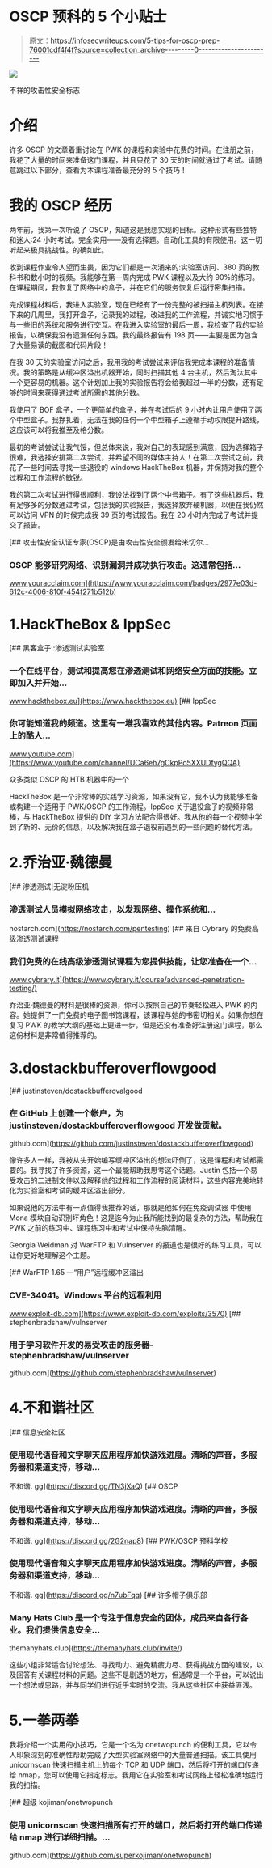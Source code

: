# OSCP 预科的 5 个小贴士

> 原文：<https://infosecwriteups.com/5-tips-for-oscp-prep-76001cdf4f4f?source=collection_archive---------0----------------------->

![](img/668e5efaa8c99045df267fc48f84cf3a.png)

不祥的攻击性安全标志

# 介绍

许多 OSCP 的文章着重讨论在 PWK 的课程和实验中花费的时间。在注册之前，我花了大量的时间来准备这门课程，并且只花了 30 天的时间就通过了考试。请随意跳过以下部分，查看为本课程准备最充分的 5 个技巧！

# 我的 OSCP 经历

两年前，我第一次听说了 OSCP，知道这是我想实现的目标。这种形式有些独特和迷人:24 小时考试。完全实用——没有选择题。自动化工具的有限使用。这一切听起来极具挑战性。的确如此。

收到课程作业令人望而生畏，因为它们都是一次涌来的:实验室访问、380 页的教科书和数小时的视频。我能够在第一周内完成 PWK 课程以及大约 90%的练习。在课程期间，我恢复了网络中的盒子，并在它们的服务恢复后运行密集扫描。

完成课程材料后，我进入实验室，现在已经有了一份完整的被扫描主机列表。在接下来的几周里，我打开盒子，记录我的过程，改进我的工作流程，并诚实地习惯于与一些旧的系统和服务进行交互。在我进入实验室的最后一周，我检查了我的实验报告，以确保我没有遗漏任何东西。我的最终报告有 198 页——主要是因为包含了大量易读的截图和代码片段！

在我 30 天的实验室访问之后，我用我的考试尝试来评估我完成本课程的准备情况。我的策略是从缓冲区溢出机器开始，同时扫描其他 4 台主机，然后淘汰其中一个更容易的机器。这个计划加上我的实验报告将会给我超过一半的分数，还有足够的时间来获得通过考试所需的其他分数。

我使用了 BOF 盒子，一个更简单的盒子，并在考试后的 9 小时内让用户使用了两个中型盒子。我挣扎着，无法在我的任何一个中型箱子上遵循手动权限提升路线，这应该可以将我推至及格分数。

最初的考试尝试让我气馁，但总体来说，我对自己的表现感到满意，因为选择箱子很难，我选择安排第二次尝试，并希望不同的媒体主持人！在第二次尝试之前，我花了一些时间去寻找一些退役的 windows HackTheBox 机器，并保持对我的整个过程和工作流程的敏锐。

我的第二次考试进行得很顺利，我设法找到了两个中号箱子。有了这些机器后，我有足够多的分数通过考试，包括我的实验报告，我选择放弃硬机器，以便在我仍然可以访问 VPN 的时候完成我 39 页的考试报告。我在 20 小时内完成了考试并提交了报告。

[](https://www.youracclaim.com/badges/2977e03d-612c-4006-810f-454f271b512b) [## 攻击性安全认证专家(OSCP)是由攻击性安全颁发给米切尔…

### OSCP 能够研究网络、识别漏洞并成功执行攻击。这通常包括…

www.youracclaim.com](https://www.youracclaim.com/badges/2977e03d-612c-4006-810f-454f271b512b) 

# 1.HackTheBox & IppSec

[](https://www.hackthebox.eu) [## 黑客盒子::渗透测试实验室

### 一个在线平台，测试和提高您在渗透测试和网络安全方面的技能。立即加入并开始…

www.hackthebox.eu](https://www.hackthebox.eu) [](https://www.youtube.com/channel/UCa6eh7gCkpPo5XXUDfygQQA) [## IppSec

### 你可能知道我的频道。这里有一堆我喜欢的其他内容。Patreon 页面上的酷人…

www.youtube.com](https://www.youtube.com/channel/UCa6eh7gCkpPo5XXUDfygQQA) 

众多类似 OSCP 的 HTB 机器中的一个

HackTheBox 是一个非常棒的实践学习资源，如果没有它，我不认为我能够准备或构建一个适用于 PWK/OSCP 的工作流程。IppSec 关于退役盒子的视频非常棒，与 HackTheBox 提供的 DIY 学习方法配合得很好。我从他的每一个视频中学到了新的、无价的信息，以及解决我在盒子退役前遇到的一些问题的替代方法。

# 2.乔治亚·魏德曼

[](https://nostarch.com/pentesting) [## 渗透测试|无淀粉压机

### 渗透测试人员模拟网络攻击，以发现网络、操作系统和…

nostarch.com](https://nostarch.com/pentesting) [](https://www.cybrary.it/course/advanced-penetration-testing/) [## 来自 Cybrary 的免费高级渗透测试课程

### 我们免费的在线高级渗透测试课程为您提供技能，让您准备在一个…

www.cybrary.it](https://www.cybrary.it/course/advanced-penetration-testing/) 

乔治亚·魏德曼的材料是很棒的资源，你可以按照自己的节奏轻松进入 PWK 的内容。她提供了一门免费的电子图书馆课程，该课程与她的书密切相关。如果你想在复习 PWK 的教学大纲的基础上更进一步，但是还没有准备好注册这门课程，那么这份材料是非常值得推荐的。

# 3.dostackbufferoverflowgood

[](https://github.com/justinsteven/dostackbufferoverflowgood) [## justinsteven/dostackbufferovalgood

### 在 GitHub 上创建一个帐户，为 justinsteven/dostackbufferoverflowgood 开发做贡献。

github.com](https://github.com/justinsteven/dostackbufferoverflowgood) 

像许多人一样，我被从头开始编写缓冲区溢出的想法吓倒了，这是课程和考试都需要的。我寻找了许多资源，这一个最能帮助我思考这个话题。Justin 包括一个易受攻击的二进制文件以及解释他的过程和工作流程的阅读材料，这些内容完美地转化为实验室和考试的缓冲区溢出部分。

如果说他的方法中有一点值得我推荐的话，那就是他如何在免疫调试器 中使用 Mona 模块自动识别坏角色！这是迄今为止我所能找到的最复杂的方法，帮助我在 PWK 之前的练习中、课程练习中和考试中保持头脑清醒。

Georgia Weidman 对 WarFTP 和 Vulnserver 的报道也是很好的练习工具，可以让你更好地理解这个主题。

[](https://www.exploit-db.com/exploits/3570) [## WarFTP 1.65 —“用户”远程缓冲区溢出

### CVE-34041。Windows 平台的远程利用

www.exploit-db.com](https://www.exploit-db.com/exploits/3570) [](https://github.com/stephenbradshaw/vulnserver) [## stephenbradshaw/vulnserver

### 用于学习软件开发的易受攻击的服务器- stephenbradshaw/vulnserver

github.com](https://github.com/stephenbradshaw/vulnserver) 

# 4.不和谐社区

[](https://discord.gg/TN3jXaQ) [## 信息安全社区

### 使用现代语音和文字聊天应用程序加快游戏进度。清晰的声音，多服务器和渠道支持，移动…

不和谐. gg](https://discord.gg/TN3jXaQ) [](https://discord.gg/2G2nap8) [## OSCP

### 使用现代语音和文字聊天应用程序加快游戏进度。清晰的声音，多服务器和渠道支持，移动…

不和谐. gg](https://discord.gg/2G2nap8) [](https://discord.gg/n7ubFqq) [## PWK/OSCP 预科学校

### 使用现代语音和文字聊天应用程序加快游戏进度。清晰的声音，多服务器和渠道支持，移动…

不和谐. gg](https://discord.gg/n7ubFqq) [](https://themanyhats.club/invite/) [## 许多帽子俱乐部

### Many Hats Club 是一个专注于信息安全的团体，成员来自各行各业。我们提供信息安全…

themanyhats.club](https://themanyhats.club/invite/) 

这些小组非常适合讨论想法、寻找动力、避免精疲力尽、获得挑战方面的建议，以及回答有关课程材料的问题。这些不是剧透的地方，但通常是一个平台，可以说出一个想法或思路，并与同学们进行近乎实时的交流。我从这些社区中获益匪浅。

# 5.一拳两拳

我将介绍一个实用的小技巧，它是一个名为 onetwopunch 的便利工具，它以令人印象深刻的准确性帮助完成了大型实验室网络中的大量普通扫描。该工具使用 unicornscan 快速扫描主机上的每个 TCP 和 UDP 端口，然后将打开的端口传递给 nmap，您可以使用它指定标志。我用它在实验室和考试网络上轻松准确地运行我的扫描。

[](https://github.com/superkojiman/onetwopunch) [## 超级 kojiman/onetwopunch

### 使用 unicornscan 快速扫描所有打开的端口，然后将打开的端口传递给 nmap 进行详细扫描。…

github.com](https://github.com/superkojiman/onetwopunch)